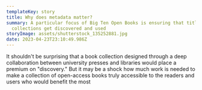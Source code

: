 ```yaml
---
templateKey: story
title: Why does metadata matter?
summary: A particular focus of Big Ten Open Books is ensuring that titles in the
  collections get discovered and used
storyImage: assets/shutterstock_135252881.jpg
date: 2023-04-23T23:10:49.986Z
---
```

I﻿t shouldn't be surprising that a book collection designed through a deep collaboration between university presses and libraries would place a premium on "discovery." But it may be a shock how much work is needed to make a collection of open-access books truly accessible to the readers and users who would benefit the most